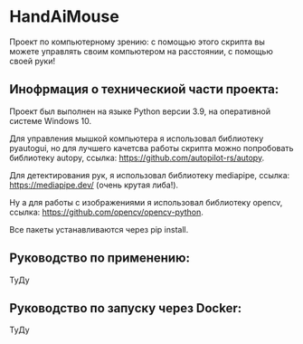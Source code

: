 # HandAiMouse
Проект по компьютерному зрению: с помощью этого скрипта вы можете управлять своим компьютером на расстоянии, с помощью своей руки!

## Инофрмация о техническиой части проекта:
Проект был выполнен на языке Python версии 3.9, на оперативной системе Windows 10.

Для управления мышкой компьютера я использовал библиотеку pyautogui, но для лучшего качетсва работы скрипта можно попробовать библиотеку autopy, ссылка: https://github.com/autopilot-rs/autopy.

Для детектирования рук, я использовал библиотеку mediapipe, ссылка: https://mediapipe.dev/ (очень крутая либа!).

Ну а для работы с изображениями я использовал библиотеку opencv, ссылка: https://github.com/opencv/opencv-python.

Все пакеты устанавливаются через pip install.

## Руководство по применению:
ТуДу

## Руководство по запуску через Docker:
ТуДу
